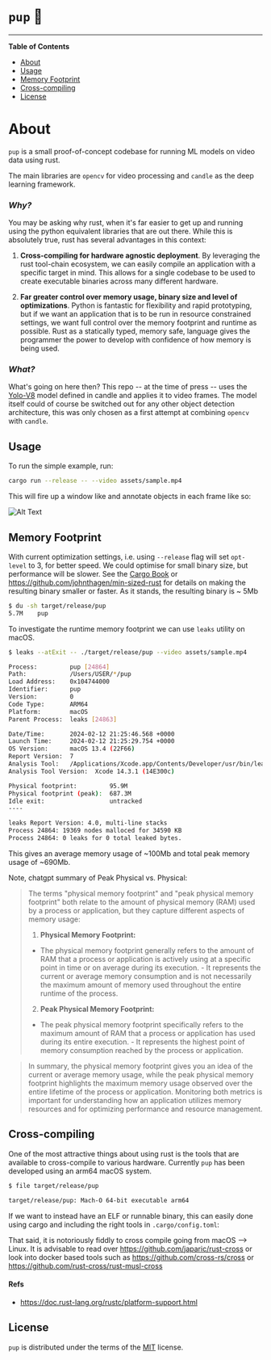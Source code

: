 # `pup` 🦭

-----

**Table of Contents**

- [About](#about)
- [Usage](#usage)
- [Memory Footprint](#memory)
- [Cross-compiling](#cross)
- [License](#license)

# About

`pup` is a small proof-of-concept codebase for running ML models on video data
using rust.

The main libraries are `opencv` for video processing and `candle` as the deep
learning framework.

### _Why?_

You may be asking why rust, when it's far easier to get up and running using the
python equivalent libraries that are out there. While this is absolutely true,
rust has several advantages in this context:

1. **Cross-compiling for hardware agnostic deployment**. By leveraging the rust
   tool-chain ecosystem, we can easily compile an application with a specific
   target in mind. This allows for a single codebase to be used to create
   executable binaries across many different hardware.

2. **Far greater control over memory usage, binary size and level of
   optimizations**. Python is fantastic for flexibility and rapid prototyping, but
   if we want an application that is to be run in resource constrained settings,
   we want full control over the memory footprint and runtime as possible. Rust
   as a statically typed, memory safe, language gives the programmer the power
   to develop with confidence of how memory is being used.

### _What?_

What's going on here then? This repo -- at the time of press -- uses the
[Yolo-V8](https://github.com/huggingface/candle/tree/main/candle-examples/examples/yolo-v8)
model defined in candle and applies it to video frames. The model itself could
of course be switched out for any other object detection architecture, this was
only chosen as a first attempt at combining `opencv` with `candle`.

## Usage

To run the simple example, run:

```bash
cargo run --release -- --video assets/sample.mp4
```

<!-- _Note, the first time this is run it will need to download the model weights from huggingface_ -->

This will fire up a window like and annotate objects in each frame like so:

![Alt Text](assets/output.gif)

## Memory Footprint

With current optimization settings, i.e. using `--release` flag will set
`opt-level` to 3, for better speed. We could optimise for small binary size, but
performance will be slower. See the [Cargo
Book](https://doc.rust-lang.org/cargo/reference/profiles.html) or
https://github.com/johnthagen/min-sized-rust for details on making the resulting
binary smaller or faster. As it stands, the resulting binary is ~ 5Mb

```bash
$ du -sh target/release/pup
5.7M    pup
```

To investigate the runtime memory footprint we can use `leaks` utility on macOS.

```bash
$ leaks --atExit -- ./target/release/pup --video assets/sample.mp4

Process:         pup [24864]
Path:            /Users/USER/*/pup
Load Address:    0x104744000
Identifier:      pup
Version:         0
Code Type:       ARM64
Platform:        macOS
Parent Process:  leaks [24863]

Date/Time:       2024-02-12 21:25:46.568 +0000
Launch Time:     2024-02-12 21:25:29.754 +0000
OS Version:      macOS 13.4 (22F66)
Report Version:  7
Analysis Tool:   /Applications/Xcode.app/Contents/Developer/usr/bin/leaks
Analysis Tool Version:  Xcode 14.3.1 (14E300c)

Physical footprint:         95.9M
Physical footprint (peak):  687.3M
Idle exit:                  untracked
----

leaks Report Version: 4.0, multi-line stacks
Process 24864: 19369 nodes malloced for 34590 KB
Process 24864: 0 leaks for 0 total leaked bytes.
```

This gives an average memory usage of ~100Mb and total peak memory usage of
~690Mb.

Note, chatgpt summary of Peak Physical vs. Physical:
> The terms "physical memory footprint" and "peak physical memory footprint" both
> relate to the amount of physical memory (RAM) used by a process or application, but they capture different aspects of memory usage:
>
> 1. **Physical Memory Footprint:**
>   - The physical memory footprint generally refers to the amount of RAM that a process or application is actively using at a specific point in time or on average during its execution.  - It represents the current or average memory consumption and is not necessarily the maximum amount of memory used throughout the entire runtime of the process.
>
> 2. **Peak Physical Memory Footprint:**
>  - The peak physical memory footprint specifically refers to the maximum amount of RAM that a process or application has used during its entire execution.  - It represents the highest point of memory consumption reached by the process or application.

> In summary, the physical memory footprint gives you an idea of the current or average memory usage, while the peak physical memory footprint highlights the maximum memory usage observed over the entire lifetime of the process or application. Monitoring both metrics is important for understanding how an application utilizes memory resources and for optimizing performance and resource management.

## Cross-compiling

One of the most attractive things about using rust is the tools that are
available to cross-compile to various hardware. Currently `pup` has been
developed using an arm64 macOS system.

```bash
$ file target/release/pup

target/release/pup: Mach-O 64-bit executable arm64
```

If we want to instead have an ELF or runnable binary, this can easily done using
cargo and including the right tools in `.cargo/config.toml`:

That said, it is notoriously fiddly to cross compile going from macOS --> Linux.
It is advisable to read over https://github.com/japaric/rust-cross or look into
docker based tools such as https://github.com/cross-rs/cross or
https://github.com/rust-cross/rust-musl-cross

#### Refs

- https://doc.rust-lang.org/rustc/platform-support.html

## License

`pup` is distributed under the terms of the [MIT](https://spdx.org/licenses/MIT.html) license.
